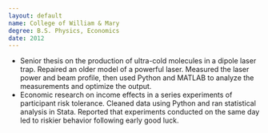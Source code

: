 ```yaml
---
layout: default
name: College of William & Mary
degree: B.S. Physics, Economics
date: 2012
---
```

* Senior thesis on the production of ultra-cold molecules in a dipole laser trap. Repaired an older model of a powerful laser. Measured the laser power and beam profile, then used Python and MATLAB to analyze the measurements and optimize the output.
* Economic research on income effects in a series experiments of participant risk tolerance. Cleaned data using Python and ran statistical analysis in Stata.
Reported that experiments conducted on the same day led to riskier behavior following early good luck.
